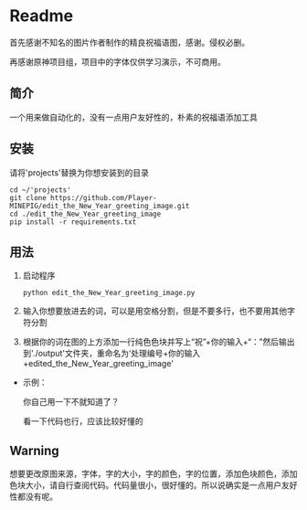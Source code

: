 # Readme

首先感谢不知名的图片作者制作的精良祝福语图，感谢。侵权必删。

再感谢原神项目组，项目中的字体仅供学习演示，不可商用。

## 简介

一个用来做自动化的，没有一点用户友好性的，朴素的祝福语添加工具

## 安装

请将'projects'替换为你想安装到的目录

```
cd ~/'projects'
git clone https://github.com/Player-MINEPIG/edit_the_New_Year_greeting_image.git
cd ./edit_the_New_Year_greeting_image
pip install -r requirements.txt
```

## 用法

1. 启动程序

   `python edit_the_New_Year_greeting_image.py`

2. 输入你想要放进去的词，可以是用空格分割，但是不要多行，也不要用其他字符分割

3. 根据你的词在图的上方添加一行纯色色块并写上“祝”+你的输入+“：”然后输出到'./output'文件夹，重命名为‘处理编号+你的输入+edited_the_New_Year_greeting_image'

- 示例：

  你自己用一下不就知道了？

  看一下代码也行，应该比较好懂的



## Warning

想要更改原图来源，字体，字的大小，字的颜色，字的位置，添加色块颜色，添加色块大小，请自行查阅代码。代码量很小，很好懂的。所以说确实是一点用户友好性都没有呢。